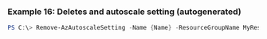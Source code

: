 
### Example 16: Deletes and autoscale setting (autogenerated)
```powershell
PS C:\> Remove-AzAutoscaleSetting -Name {Name} -ResourceGroupName MyResourceGroup


